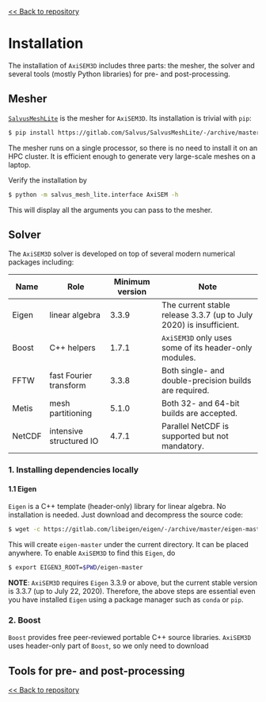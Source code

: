 [<< Back to repository](https://github.com/kuangdai/AxiSEM-3D)


# Installation

The installation of `AxiSEM3D` includes three parts: the mesher, the solver and several tools (mostly Python libraries) for pre- and post-processing. 


## Mesher

[`SalvusMeshLite`](https://gitlab.com/Salvus/SalvusMeshLite) is the mesher for `AxiSEM3D`. Its installation is trivial with `pip`: 

```bash
$ pip install https://gitlab.com/Salvus/SalvusMeshLite/-/archive/master/SalvusMeshLite-master.zip
```

The mesher runs on a single processor, so there is no need to install it on an HPC cluster. It is efficient enough to generate very large-scale meshes on a laptop.

Verify the installation by

```bash
$ python -m salvus_mesh_lite.interface AxiSEM -h
```

This will display all the arguments you can pass to the mesher. 


## Solver

The `AxiSEM3D` solver is developed on top of several modern numerical packages including:

Name|Role|Minimum version|Note
--- | --- | ---|---
Eigen | linear algebra | 3.3.9 | The current stable release 3.3.7 (up to July 2020) is insufficient.
Boost | C++ helpers | 1.7.1 | `AxiSEM3D` only uses some of its header-only modules.
FFTW | fast Fourier transform | 3.3.8 | Both single- and double-precision builds are required.
Metis | mesh partitioning | 5.1.0 | Both 32- and 64-bit builds are accepted.
NetCDF | intensive structured IO | 4.7.1 | Parallel NetCDF is supported but not mandatory.





### 1. Installing dependencies locally
#### 1.1 Eigen

`Eigen` is a C++ template (header-only) library for linear algebra. No installation is needed. Just download and decompress the source code:

```bash
$ wget -c https://gitlab.com/libeigen/eigen/-/archive/master/eigen-master.tar.gz -O - | tar -xz
``` 

This will create `eigen-master` under the current directory. It can be placed anywhere. To enable `AxiSEM3D` to find this `Eigen`, do

```bash
$ export EIGEN3_ROOT=$PWD/eigen-master
``` 

<strong>NOTE</strong>: `AxiSEM3D` requires `Eigen` 3.3.9 or above, but the current stable version is 3.3.7 (up to July 22, 2020). Therefore, the above steps are essential even you have installed `Eigen` using a package manager such as `conda` or `pip`. 


### 2. Boost
`Boost` provides free peer-reviewed portable C++ source libraries. `AxiSEM3D` uses header-only part of `Boost`, so we only need to download  




## Tools for pre- and post-processing




[<< Back to repository](https://github.com/kuangdai/AxiSEM-3D)
<!--stackedit_data:
eyJoaXN0b3J5IjpbNjc5OTg5MDIzLC0xMjc5MzU0OTE0LDEyMT
YxOTcxNDUsLTEzMjcwMjYyNTAsLTEzODE5NzQzNjgsNDY2ODcw
NjgyLC0xNjQ3MDc4OTA5LC0xMzgzNzcwMjA2LC0xNzQ5MDU4NT
A1LDEzNzE4ODg1OCwtMzMyNzk0ODY3LC0xNzM3NTg1MTk1LC01
Mjg5MzU5NjEsMTEwNzA2ODY2MCwtMjEwMDQ3MTY0NywtMjE2Mz
IxMjM4LDIyMzAwMjc4NV19
-->